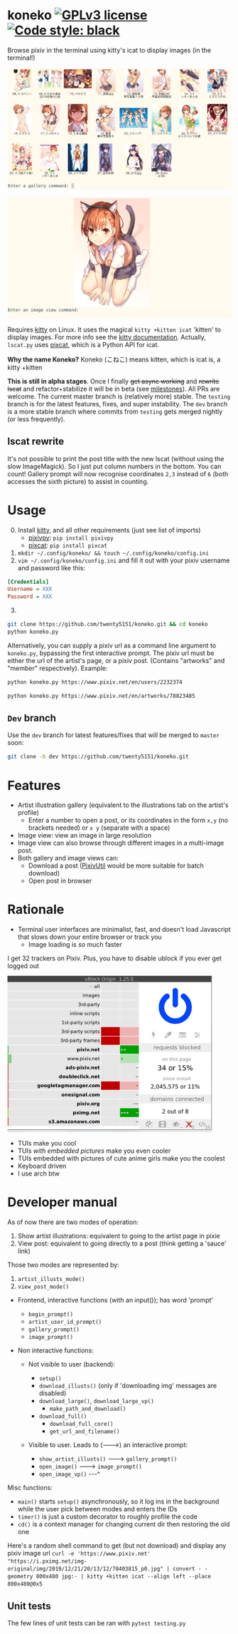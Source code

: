 # koneko [![GPLv3 license](https://img.shields.io/badge/License-GPLv3-blue.svg)](https://www.gnu.org/licenses/gpl-3.0.txt) [![Code style: black](https://img.shields.io/badge/code%20style-black-000000.svg)](https://github.com/psf/black)
Browse pixiv in the terminal using kitty's icat to display images (in the terminal!)

![Gallery view](gallery_view.png)

![Image_view](image_view.png)

Requires [kitty](https://github.com/kovidgoyal/kitty) on Linux. It uses the magical `kitty +kitten icat` 'kitten' to display images. For more info see the [kitty documentation](https://sw.kovidgoyal.net/kitty/kittens/icat.html). Actually, `lscat.py` uses [pixcat](https://github.com/mirukana/pixcat), which is a Python API for icat.

**Why the name Koneko?** Koneko (こねこ) means kitten, which is icat is, a kitty +kitten

**This is still in alpha stages**. Once I finally ~~get async working~~ and ~~rewrite lscat~~ and refactor+stabilize it will be in beta (see [milestones](https://github.com/twenty5151/koneko/milestone/1)). All PRs are welcome. The current master branch is (relatively more) stable. The `testing` branch is for the latest features, fixes, and super instability. The `dev` branch is a more stable branch where commits from `testing` gets merged nightly (or less frequently).

## lscat rewrite

It's not possible to print the post title with the new lscat (without using the slow ImageMagick). So I just put column numbers in the bottom. You can count! Gallery prompt will now recognise coordinates `2,3` instead of `6` (both accesses the sixth picture) to assist in counting.


# Usage
0. Install [kitty](https://github.com/kovidgoyal/kitty), and all other requirements (just see list of imports)
    * [pixivpy](https://github.com/upbit/pixivpy): `pip install pixivpy`
    * [pixcat](https://github.com/mirukana/pixcat): `pip install pixcat`
1. `mkdir ~/.config/koneko/ && touch ~/.config/koneko/config.ini`
2. `vim ~/.config/koneko/config.ini` and fill it out with your pixiv username and password like this:

```ini
[Credentials]
Username = XXX
Password = XXX
```

3. 
```sh
git clone https://github.com/twenty5151/koneko.git && cd koneko
python koneko.py
```

Alternatively, you can supply a pixiv url as a command line argument to `koneko.py`, bypassing the first interactive prompt. The pixiv url must be either the url of the artist's page, or a pixiv post. (Contains "artworks" and "member" respectively). Example:

```sh
python koneko.py https://www.pixiv.net/en/users/2232374
```

```sh
python koneko.py https://www.pixiv.net/en/artworks/78823485
```

## `Dev` branch

Use the `dev` branch for latest features/fixes that will be merged to `master` soon:

```sh
git clone -b dev https://github.com/twenty5151/koneko.git
```


# Features
* Artist illustration gallery (equivalent to the illustrations tab on the artist's profile)
    * Enter a number to open a post, or its coordinates in the form `x,y` (no brackets needed) or `x y` (separate with a space)
* Image view: view an image in large resolution
* Image view can also browse through different images in a multi-image post.
* Both gallery and image views can:
    * Download a post ([PixivUtil](https://github.com/Nandaka/PixivUtil2/) would be more suitable for batch download)
    * Open post in browser


# Rationale
* Terminal user interfaces are minimalist, fast, and doesn't load Javascript that slows down your entire browser or track you
    * Image loading is *so* much faster

I get 32 trackers on Pixiv. Plus, you have to disable ublock if you ever get logged out

<a href="url"><img src="pixiv_ublock.png" height="350"></a>

* TUIs make you cool
* TUIs *with embedded pictures* make you even cooler
* TUIs embedded with pictures of cute anime girls make you the coolest
* Keyboard driven
* I use arch btw


# Developer manual
As of now there are two modes of operation:

1. Show artist illustrations: equivalent to going to the artist page in pixie
2. View post: equivalent to going directly to a post (think getting a 'sauce' link)

Those two modes are represented by:

1. `artist_illusts_mode()`
2. `view_post_mode()`

* Frontend, interactive functions (with an input()); has word 'prompt'
    * `begin_prompt()`
    * `artist_user_id_prompt()`
    * `gallery_prompt()`
    * `image_prompt()`

* Non interactive functions:
    * Not visible to user (backend):
        * `setup()`
        * `download_illusts()`   (only if 'downloading img' messages are disabled)
        * `download_large()`, `download_large_vp()`
            * `make_path_and_download()`
        * `download_full()`
            * `download_full_core()`
            * `get_url_and_filename()`

    * Visible to user. Leads to (--->) an interactive prompt:
        * `show_artist_illusts()` ---> `gallery_prompt()`
        * `open_image()` ---> `image_prompt()`
        * `open_image_vp()` ---^

Misc functions:
* `main()` starts `setup()` asynchronously, so it log ins in the background while the user pick between modes and enters the IDs
* `timer()` is just a custom decorator to roughly profile the code
* `cd()` is a context manager for changing current dir then restoring the old one

Here's a random shell command to get (but not download) and display any pixiv image url
`curl -e 'https://www.pixiv.net' "https://i.pximg.net/img-original/img/2019/12/21/20/13/12/78403815_p0.jpg" | convert - -geometry 800x480 jpg:- | kitty +kitten icat --align left --place 800x480@0x5`

## Unit tests
The few lines of unit tests can be ran with `pytest testing.py`

